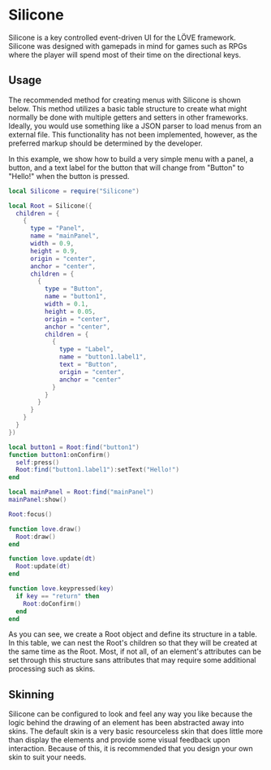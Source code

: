 Silicone
========
Silicone is a key controlled event-driven UI for the LÖVE framework. Silicone was designed with gamepads in mind for games such as RPGs where the player will spend most of their time on the directional keys.

## Usage ##
The recommended method for creating menus with Silicone is shown below. This method utilizes a basic table structure to create what might normally be done with multiple getters and setters in other frameworks. Ideally, you would use something like a JSON parser to load menus from an external file. This functionality has not been implemented, however, as the preferred markup should be determined by the developer.

In this example, we show how to build a very simple menu with a panel, a button, and a text label for the button that will change from "Button" to "Hello!" when the button is pressed.
```Lua
local Silicone = require("Silicone")

local Root = Silicone({
  children = {
    {
      type = "Panel",
      name = "mainPanel",
      width = 0.9,
      height = 0.9,
      origin = "center",
      anchor = "center",
      children = {
        {
          type = "Button",
          name = "button1",
          width = 0.1,
          height = 0.05,
          origin = "center",
          anchor = "center",
          children = {
            {
              type = "Label",
              name = "button1.label1",
              text = "Button",
              origin = "center",
              anchor = "center"
            }
          }
        }
      }
    }
  }
})

local button1 = Root:find("button1")
function button1:onConfirm()
  self:press()
  Root:find("button1.label1"):setText("Hello!")
end

local mainPanel = Root:find("mainPanel")
mainPanel:show()

Root:focus()

function love.draw()
  Root:draw()
end

function love.update(dt)
  Root:update(dt)
end

function love.keypressed(key)
  if key == "return" then
    Root:doConfirm()
  end
end
```

As you can see, we create a Root object and define its structure in a table. In this table, we can nest the Root's children so that they will be created at the same time as the Root. Most, if not all, of an element's attributes can be set through this structure sans attributes that may require some additional processing such as skins.

## Skinning ##
Silicone can be configured to look and feel any way you like because the logic behind the drawing of an element has been abstracted away into skins. The default skin is a very basic resourceless skin that does little more than display the elements and provide some visual feedback upon interaction. Because of this, it is recommended that you design your own skin to suit your needs.
